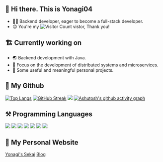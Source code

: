 ## 👋 Hi there. This is Yonagi04
+ 👨‍💻 Backend developer, eager to become a full-stack developer.
+ 😊 You're my ![Visitor Count](https://profile-counter.glitch.me/Yonagi04/count.svg) vistor, Thank you!
## 🏗️ Currently working on
+ 🌏 Backend development with Java.
+ 🧐 Focus on the development of distributed systems and microservices.
+ 🧰 Some useful and meaningful personal projects.
## 🚀 My Github
[![Top Langs](https://github-readme-stats.vercel.app/api/top-langs/?username=Yonagi04&layout=compact)](https://github.com/anuraghazra/github-readme-stats)
[![GitHub Streak](https://streak-stats.demolab.com/?user=Yonagi04)](https://git.io/streak-stats)
![](https://github-readme-stats.vercel.app/api?username=yonagi04&hide=issues&title_color=7ebdff&text_color=777)
[![Ashutosh's github activity graph](https://github-readme-activity-graph.vercel.app/graph?username=Yonagi04&theme=xcode)](https://github.com/ashutosh00710/github-readme-activity-graph)
## ⚒️ Programming Languages
![](https://img.shields.io/badge/Java-ED8B00?style=for-the-badge&logo=openjdk&logoColor=white)
![](https://img.shields.io/badge/C%2B%2B-00599C?style=for-the-badge&logo=c%2B%2B&logoColor=white)
![](https://img.shields.io/badge/Python-14354C?style=for-the-badge&logo=python&logoColor=white)
![](https://img.shields.io/badge/JavaScript-F7DF1E?style=for-the-badge&logo=javascript&logoColor=black)
![](https://img.shields.io/badge/HTML5-E34F26?style=for-the-badge&logo=html5&logoColor=white)
![](https://img.shields.io/badge/CSS3-1572B6?style=for-the-badge&logo=css3&logoColor=white)
![](https://img.shields.io/badge/Go-00ADD8?style=for-the-badge&logo=go&logoColor=white)
## 🤩 My Personal Website
[Yonagi's Sekai](https://yonagi04.cn)
[Blog](https://blog.yonagi04.cn)
